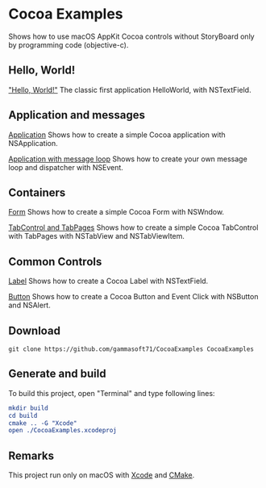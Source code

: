 
# Cocoa Examples

Shows how to use macOS AppKit Cocoa controls without StoryBoard only by programming code (objective-c).

## Hello, World!

["Hello, World!"](Form/Form.m) The classic first application HelloWorld, with NSTextField.

## Application and messages

[Application](Application/Application.m) Shows how to create a simple Cocoa application with NSApplication.

[Application with message loop](ApplicationWithMessageLoop/ApplicationWithMessageLoop.m) Shows how to create your own message loop and dispatcher with NSEvent.

## Containers

[Form](Form/Form.m) Shows how to create a simple Cocoa Form with NSWndow.

[TabControl and TabPages](TabControl/TabControl.m) Shows how to create a simple Cocoa TabControl with TabPages with NSTabView and NSTabViewItem.

## Common Controls

[Label](Form/Form.m) Shows how to create a Cocoa Label with NSTextField.

[Button](Button/Button.m) Shows how to create a Cocoa Button and Event Click with NSButton and NSAlert.


## Download

``` shell
git clone https://github.com/gammasoft71/CocoaExamples CocoaExamples

```

## Generate and build

To build this project, open "Terminal" and type following lines:

``` cmake
mkdir build
cd build
cmake .. -G "Xcode"
open ./CocoaExamples.xcodeproj
```

## Remarks

This project run only on macOS with [Xcode](https://developer.apple.com/xcode) and [CMake](https://cmake.org).
